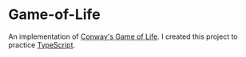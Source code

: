 # Game-of-Life
An implementation of [Conway's Game of Life](https://en.wikipedia.org/wiki/Conway%27s_Game_of_Life). I created this project to practice [TypeScript](http://www.typescriptlang.org/).
